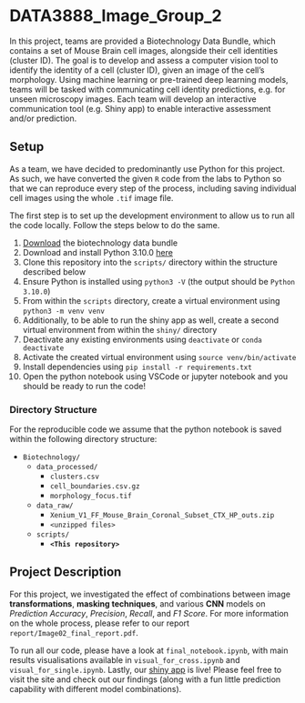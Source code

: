 # DATA3888_Image_Group_2

In this project, teams are provided a Biotechnology Data Bundle, which contains a set of Mouse Brain cell images, alongside their cell identities (cluster ID). The goal is to develop and assess a computer vision tool to identify the identity of a cell (cluster ID), given an image of the cell’s morphology. Using machine learning or pre-trained deep learning models, teams will be tasked with communicating cell identity predictions, e.g. for unseen microscopy images. Each team will develop an interactive communication tool (e.g. Shiny app) to enable interactive assessment and/or prediction.

## Setup

As a team, we have decided to predominantly use Python for this project. As such, we have converted the given `R` code from the labs to Python so that we can reproduce every step of the process, including saving individual cell images using the whole `.tif` image file.

The first step is to set up the development environment to allow us to run all the code locally. Follow the steps below to do the same.

1. [Download](https://canvas.sydney.edu.au/courses/57772/files/35835364/download) the biotechnology data bundle
2. Download and install Python 3.10.0 [here](https://www.python.org/downloads/)
3. Clone this repository into the `scripts/` directory within the structure described below
4. Ensure Python is installed using `python3 -V` (the output should be `Python 3.10.0`)
5. From within the `scripts` directory, create a virtual environment using `python3 -m venv venv`
6. Additionally, to be able to run the shiny app as well, create a second virtual environment from within the `shiny/` directory
7. Deactivate any existing environments using `deactivate` or `conda deactivate`
8. Activate the created virtual environment using `source venv/bin/activate`
9. Install dependencies using `pip install -r requirements.txt`
10. Open the python notebook using VSCode or jupyter notebook and you should be ready to run the code!

### Directory Structure
For the reproducible code we assume that the python notebook is saved within the following directory structure:

-   `Biotechnology/`
    -   `data_processed/`
        -   `clusters.csv`
        -   `cell_boundaries.csv.gz`
        -   `morphology_focus.tif`
    -   `data_raw/`
        -   `Xenium_V1_FF_Mouse_Brain_Coronal_Subset_CTX_HP_outs.zip`
        -   `<unzipped files>`
    -   `scripts/`
        -    **`<This repository>`**

## Project Description

For this project, we investigated the effect of combinations between image **transformations**, **masking techniques**, and various **CNN** models on *Prediction Accuracy*, *Precision*, *Recall*, and *F1 Score*. For more information on the whole process, please refer to our report `report/Image02_final_report.pdf`.

To run all our code, please have a look at `final_notebook.ipynb`, with main results visualisations available in `visual_for_cross.ipynb` and `visual_for_single.ipynb`. Lastly, our [shiny app](https://gitparth12.shinyapps.io/data3888_imaging_02/) is live! Please feel free to visit the site and check out our findings (along with a fun little prediction capability with different model combinations).



